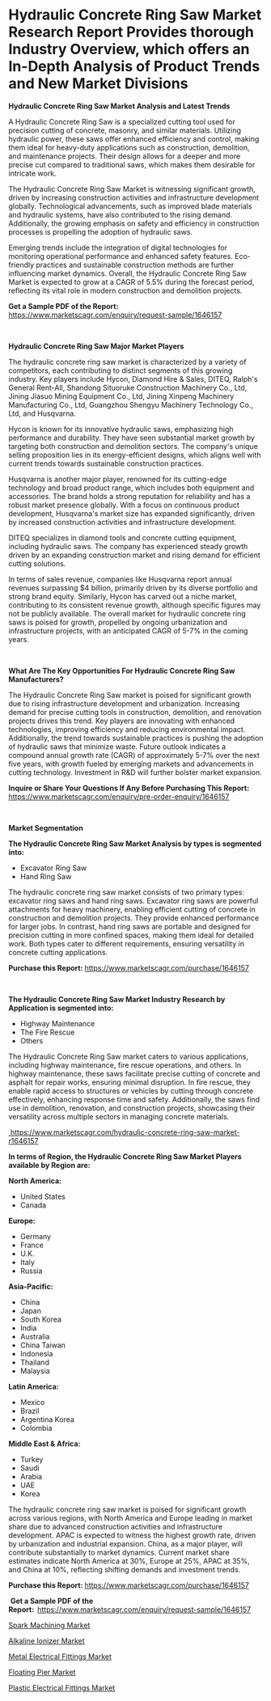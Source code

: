 <p><h1>Hydraulic Concrete Ring Saw Market Research Report Provides thorough Industry Overview, which offers an In-Depth Analysis of Product Trends and New Market Divisions</h1></p><p><strong>Hydraulic Concrete Ring Saw Market Analysis and Latest Trends</strong></p>
<p><p>A Hydraulic Concrete Ring Saw is a specialized cutting tool used for precision cutting of concrete, masonry, and similar materials. Utilizing hydraulic power, these saws offer enhanced efficiency and control, making them ideal for heavy-duty applications such as construction, demolition, and maintenance projects. Their design allows for a deeper and more precise cut compared to traditional saws, which makes them desirable for intricate work.</p><p>The Hydraulic Concrete Ring Saw Market is witnessing significant growth, driven by increasing construction activities and infrastructure development globally. Technological advancements, such as improved blade materials and hydraulic systems, have also contributed to the rising demand. Additionally, the growing emphasis on safety and efficiency in construction processes is propelling the adoption of hydraulic saws. </p><p>Emerging trends include the integration of digital technologies for monitoring operational performance and enhanced safety features. Eco-friendly practices and sustainable construction methods are further influencing market dynamics. Overall, the Hydraulic Concrete Ring Saw Market is expected to grow at a CAGR of 5.5% during the forecast period, reflecting its vital role in modern construction and demolition projects.</p></p>
<p><strong>Get a Sample PDF of the Report:&nbsp;</strong> <a href="https://www.marketscagr.com/enquiry/request-sample/1646157?utm_campaign=1869&utm_medium=2&utm_source=Github&utm_content=ia&utm_term=11042025&utm_id=hydraulic-concrete-ring-saw">https://www.marketscagr.com/enquiry/request-sample/1646157</a></p>
<p>&nbsp;</p>
<p><strong>Hydraulic Concrete Ring Saw Major Market Players</strong></p>
<p><p>The hydraulic concrete ring saw market is characterized by a variety of competitors, each contributing to distinct segments of this growing industry. Key players include Hycon, Diamond Hire & Sales, DITEQ, Ralph's General Rent-All, Shandong Situoruke Construction Machinery Co., Ltd, Jining Jiasuo Mining Equipment Co., Ltd, Jining Xinpeng Machinery Manufacturing Co., Ltd, Guangzhou Shengyu Machinery Technology Co., Ltd, and Husqvarna.</p><p>Hycon is known for its innovative hydraulic saws, emphasizing high performance and durability. They have seen substantial market growth by targeting both construction and demolition sectors. The company's unique selling proposition lies in its energy-efficient designs, which aligns well with current trends towards sustainable construction practices.</p><p>Husqvarna is another major player, renowned for its cutting-edge technology and broad product range, which includes both equipment and accessories. The brand holds a strong reputation for reliability and has a robust market presence globally. With a focus on continuous product development, Husqvarna's market size has expanded significantly, driven by increased construction activities and infrastructure development.</p><p>DITEQ specializes in diamond tools and concrete cutting equipment, including hydraulic saws. The company has experienced steady growth driven by an expanding construction market and rising demand for efficient cutting solutions.</p><p>In terms of sales revenue, companies like Husqvarna report annual revenues surpassing $4 billion, primarily driven by its diverse portfolio and strong brand equity. Similarly, Hycon has carved out a niche market, contributing to its consistent revenue growth, although specific figures may not be publicly available. The overall market for hydraulic concrete ring saws is poised for growth, propelled by ongoing urbanization and infrastructure projects, with an anticipated CAGR of 5-7% in the coming years.</p></p>
<p>&nbsp;</p>
<p><strong>What Are The Key Opportunities For Hydraulic Concrete Ring Saw Manufacturers?</strong></p>
<p><p>The Hydraulic Concrete Ring Saw market is poised for significant growth due to rising infrastructure development and urbanization. Increasing demand for precise cutting tools in construction, demolition, and renovation projects drives this trend. Key players are innovating with enhanced technologies, improving efficiency and reducing environmental impact. Additionally, the trend towards sustainable practices is pushing the adoption of hydraulic saws that minimize waste. Future outlook indicates a compound annual growth rate (CAGR) of approximately 5-7% over the next five years, with growth fueled by emerging markets and advancements in cutting technology. Investment in R&D will further bolster market expansion.</p></p>
<p><strong>Inquire or Share Your Questions If Any Before Purchasing This Report:</strong> <a href="https://www.marketscagr.com/enquiry/pre-order-enquiry/1646157?utm_campaign=1869&utm_medium=2&utm_source=Github&utm_content=ia&utm_term=11042025&utm_id=hydraulic-concrete-ring-saw">https://www.marketscagr.com/enquiry/pre-order-enquiry/1646157</a></p>
<p>&nbsp;</p>
<p><strong>Market Segmentation</strong></p>
<p><strong>The Hydraulic Concrete Ring Saw Market Analysis by types is segmented into:</strong></p>
<p><ul><li>Excavator Ring Saw</li><li>Hand Ring Saw</li></ul></p>
<p><p>The hydraulic concrete ring saw market consists of two primary types: excavator ring saws and hand ring saws. Excavator ring saws are powerful attachments for heavy machinery, enabling efficient cutting of concrete in construction and demolition projects. They provide enhanced performance for larger jobs. In contrast, hand ring saws are portable and designed for precision cutting in more confined spaces, making them ideal for detailed work. Both types cater to different requirements, ensuring versatility in concrete cutting applications.</p></p>
<p><strong>Purchase this Report:&nbsp;</strong><a href="https://www.marketscagr.com/purchase/1646157?utm_campaign=1869&utm_medium=2&utm_source=Github&utm_content=ia&utm_term=11042025&utm_id=hydraulic-concrete-ring-saw">https://www.marketscagr.com/purchase/1646157</a></p>
<p>&nbsp;</p>
<p><strong>The Hydraulic Concrete Ring Saw Market Industry Research by Application is segmented into:</strong></p>
<p><ul><li>Highway Maintenance</li><li>The Fire Rescue</li><li>Others</li></ul></p>
<p><p>The Hydraulic Concrete Ring Saw market caters to various applications, including highway maintenance, fire rescue operations, and others. In highway maintenance, these saws facilitate precise cutting of concrete and asphalt for repair works, ensuring minimal disruption. In fire rescue, they enable rapid access to structures or vehicles by cutting through concrete effectively, enhancing response time and safety. Additionally, the saws find use in demolition, renovation, and construction projects, showcasing their versatility across multiple sectors in managing concrete materials.</p></p>
<p><a href="https://www.marketscagr.com/hydraulic-concrete-ring-saw-market-r1646157?utm_campaign=1869&utm_medium=2&utm_source=Github&utm_content=ia&utm_term=11042025&utm_id=hydraulic-concrete-ring-saw">&nbsp;https://www.marketscagr.com/hydraulic-concrete-ring-saw-market-r1646157</a></p>
<p><strong>In terms of Region, the Hydraulic Concrete Ring Saw Market Players available by Region are:</strong></p>
<p>
    <p> <strong> North America: </strong>
        <ul>
            <li>United States</li>
            <li>Canada</li>
        </ul>
        </p> 
    <p> <strong> Europe: </strong>
        <ul>
            <li>Germany</li>
            <li>France</li>
            <li>U.K.</li>
            <li>Italy</li>
            <li>Russia</li>
        </ul>
        </p> 
    <p> <strong> Asia-Pacific: </strong>
        <ul>
            <li>China</li>
            <li>Japan</li>
            <li>South Korea</li>
            <li>India</li>
            <li>Australia</li>
            <li>China Taiwan</li>
            <li>Indonesia</li>
            <li>Thailand</li>
            <li>Malaysia</li>
        </ul>
        </p> 
    <p> <strong> Latin America: </strong>
        <ul>
            <li>Mexico</li>
            <li>Brazil</li>
            <li>Argentina Korea</li>
            <li>Colombia</li>
        </ul>
        </p> 
    <p> <strong> Middle East & Africa: </strong>
        <ul>
            <li>Turkey</li>
            <li>Saudi</li>
            <li>Arabia</li>
            <li>UAE</li>
            <li>Korea</li>
        </ul>
    </p>
    </p>
<p><p>The hydraulic concrete ring saw market is poised for significant growth across various regions, with North America and Europe leading in market share due to advanced construction activities and infrastructure development. APAC is expected to witness the highest growth rate, driven by urbanization and industrial expansion. China, as a major player, will contribute substantially to market dynamics. Current market share estimates indicate North America at 30%, Europe at 25%, APAC at 35%, and China at 10%, reflecting shifting demands and investment trends.</p></p>
<p><strong>Purchase this Report: </strong><a href="https://www.marketscagr.com/purchase/1646157?utm_campaign=1869&utm_medium=2&utm_source=Github&utm_content=ia&utm_term=11042025&utm_id=hydraulic-concrete-ring-saw">https://www.marketscagr.com/purchase/1646157</a></p>
<p>&nbsp;<strong>Get a Sample PDF of the Report:&nbsp;&nbsp;</strong><a href="https://www.marketscagr.com/enquiry/request-sample/1646157?utm_campaign=1869&utm_medium=2&utm_source=Github&utm_content=ia&utm_term=11042025&utm_id=hydraulic-concrete-ring-saw">https://www.marketscagr.com/enquiry/request-sample/1646157</a></p>
<p><strong></strong></p>
<p><p><a href="https://github.com/rueffmuoloqw/Market-Research-Report-List-1/blob/main/spark-machining-market.md?utm_campaign=1869&utm_medium=2&utm_source=Github&utm_content=ia&utm_term=11042025&utm_id=hydraulic-concrete-ring-saw">Spark Machining Market</a></p><p><a href="https://github.com/auriashetzxj/Market-Research-Report-List-1/blob/main/alkaline-ionizer-market.md?utm_campaign=1869&utm_medium=2&utm_source=Github&utm_content=ia&utm_term=11042025&utm_id=hydraulic-concrete-ring-saw">Alkaline Ionizer Market</a></p><p><a href="https://github.com/pezezlarue7h/Market-Research-Report-List-1/blob/main/metal-electrical-fittings-market.md?utm_campaign=1869&utm_medium=2&utm_source=Github&utm_content=ia&utm_term=11042025&utm_id=hydraulic-concrete-ring-saw">Metal Electrical Fittings Market</a></p><p><a href="https://github.com/wycheelwayeu/Market-Research-Report-List-1/blob/main/floating-pier-market.md?utm_campaign=1869&utm_medium=2&utm_source=Github&utm_content=ia&utm_term=11042025&utm_id=hydraulic-concrete-ring-saw">Floating Pier Market</a></p><p><a href="https://github.com/lazloklitz2e/Market-Research-Report-List-1/blob/main/plastic-electrical-fittings-market.md?utm_campaign=1869&utm_medium=2&utm_source=Github&utm_content=ia&utm_term=11042025&utm_id=hydraulic-concrete-ring-saw">Plastic Electrical Fittings Market</a></p></p>